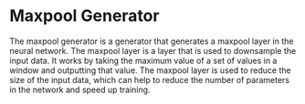 # Maxpool Generator

The maxpool generator is a generator that generates a maxpool layer in the neural network. The maxpool layer is a layer that is used to downsample the input data. It works by taking the maximum value of a set of values in a window and outputting that value. The maxpool layer is used to reduce the size of the input data, which can help to reduce the number of parameters in the network and speed up training.